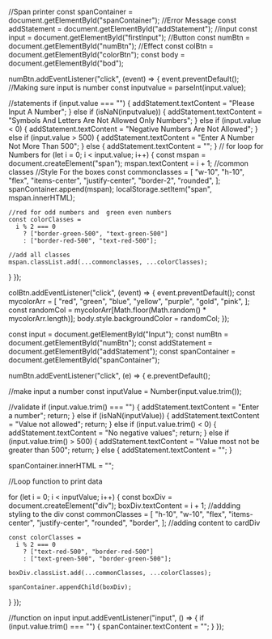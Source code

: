 //Span printer
const spanContainer = document.getElementById("spanContainer");
//Error Message
const addStatement = document.getElementById("addStatement");
//input
const input = document.getElementById("firstInput");
//Button
const numBtn = document.getElementById("numBtn");
//Effect
const colBtn = document.getElementById("colorBtn");
const body = document.getElementById("bod");

numBtn.addEventListener("click", (event) => {
  event.preventDefault();
  //Making sure input is number
  const inputvalue = parseInt(input.value);

  //statements
  if (input.value === "") {
    addStatement.textContent = "Please Input A Number";
  } else if (isNaN(inputvalue)) {
    addStatement.textContent =
      "Symbols And Letters Are Not Allowed Only Numbers";
  } else if (input.value < 0) {
    addStatement.textContent = "Negative Numbers Are Not Allowed";
  } else if (input.value > 500) {
    addStatement.textContent = "Enter A Number Not More Than 500";
  } else {
    addStatement.textContent = "";
  }
  // for loop for Numbers
  for (let i = 0; i < input.value; i++) {
    const mspan = document.createElement("span");
    mspan.textContent = i + 1;
    //common classes
    //Style For the boxes
    const commonclasses = [
      "w-10",
      "h-10",
      "flex",
      "items-center",
      "justify-center",
      "border-2",
      "rounded",
    ];
    spanContainer.append(mspan);
    localStorage.setItem("span", mspan.innerHTML);

    //red for odd numbers and  green even numbers
    const colorClasses =
      i % 2 === 0
        ? ["border-green-500", "text-green-500"]
        : ["border-red-500", "text-red-500"];

    //add all classes
    mspan.classList.add(...commonclasses, ...colorClasses);
  }
});

colBtn.addEventListener("click", (event) => {
  event.preventDefault();
  const mycolorArr = [
    "red",
    "green",
    "blue",
    "yellow",
    "purple",
    "gold",
    "pink",
  ];
  const randomCol = mycolorArr[Math.floor(Math.random() * mycolorArr.length)];
  body.style.backgroundColor = randomCol;
});


const input = document.getElementById("Input");
const numBtn = document.getElementById("numBtn");
const addStatement = document.getElementById("addStatement");
const spanContainer = document.getElementById("spanContainer");

numBtn.addEventListener("click", (e) => {
  e.preventDefault();

  //make input a number
  const inputValue = Number(input.value.trim());

  //validate
  if (input.value.trim() === "") {
    addStatement.textContent = "Enter a number";
    return;
  } else if (isNaN(inputValue)) {
    addStatement.textContent = "Value not allowed";
    return;
  } else if (input.value.trim() < 0) {
    addStatement.textContent = "No negative values";
    return;
  } else if (input.value.trim() > 500) {
    addStatement.textContent = "Value most not be greater than 500";
    return;
  } else {
    addStatement.textContent = "";
  }

  spanContainer.innerHTML = "";

  //Loop function to print data

  for (let i = 0; i < inputValue; i++) {
    const boxDiv = document.createElement("div");
    boxDiv.textContent = i + 1;
    //addding styling to the div
    const commonClasses = [
      "h-10",
      "w-10",
      "flex",
      "items-center",
      "justify-center",
      "rounded",
      "border",
    ];
    //adding content to cardDiv

    const colorClasses =
      i % 2 === 0
        ? ["text-red-500", "border-red-500"]
        : ["text-green-500", "border-green-500"];

    boxDiv.classList.add(...commonClasses, ...colorClasses);

    spanContainer.appendChild(boxDiv);
  }
});

//function on input
input.addEventListener("input", () => {
  if (input.value.trim() === "") {
    spanContainer.textContent = "";
  }
});
